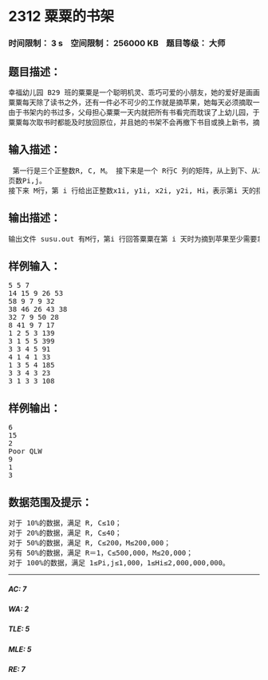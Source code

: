 # 2312 粟粟的书架    
### 时间限制： 3 s&nbsp;&nbsp;&nbsp;&nbsp;空间限制： 256000 KB&nbsp;&nbsp;&nbsp;&nbsp;题目等级： 大师  
## 题目描述：  

<pre>
幸福幼儿园 B29 班的粟粟是一个聪明机灵、乖巧可爱的小朋友，她的爱好是画画和读书，尤其喜欢 Thomas H. Cormen 的文章。粟粟家中有一个 R行C 列的巨型书架，书架的每一个位置都摆有一本书，上数第i 行、左数第 j 列摆放的书有Pi,j页厚。   
粟粟每天除了读书之外，还有一件必不可少的工作就是摘苹果，她每天必须摘取一个指定的苹果。粟粟家果树上的苹果有的高、有的低，但无论如何凭粟粟自己的个头都难以摘到。不过她发现， 如果在脚下放上几本书，就可以够着苹果；她同时注意到，对于第 i 天指定的那个苹果，只要她脚下放置书的总页数之和不低于Hi，就一定能够摘到。   
由于书架内的书过多，父母担心粟粟一天内就把所有书看完而耽误了上幼儿园，于是每天只允许粟粟在一个特定区域内拿书。这个区域是一个矩形，第 i 天给定区域的左上角是上数第 x1i行的左数第 y1i本书，右下角是上数第 x2i行的左数第y2i本书。换句话说，粟粟在这一天，只能在这﹙x2i－x1i＋1﹚×﹙y2i－y1i＋1﹚本书中挑选若干本垫在脚下，摘取苹果。   
粟粟每次取书时都能及时放回原位，并且她的书架不会再撤下书目或换上新书，摘苹果的任务会一直持续 M天。给出每本书籍的页数和每天的区域限制及采摘要求，请你告诉粟粟，她每天至少拿取多少本书，就可以摘到当天指定的苹果。
</pre>
  
  
## 输入描述：  

<pre>
 第一行是三个正整数R, C, M。 接下来是一个 R行C 列的矩阵，从上到下、从左向右依次给出了每本书的  
页数Pi,j。
接下来 M行，第 i 行给出正整数x1i, y1i, x2i, y2i, Hi，表示第i 天的指定区域是﹙x1i, y1i﹚与﹙x2i, y2i﹚间的矩形，总页数之和要求不低于 Hi。 保证 1≤x1i≤x2i≤R，1≤y1i≤y2i≤C。
</pre>
  
  
## 输出描述：  

<pre>
输出文件 susu.out 有M行，第i 行回答粟粟在第 i 天时为摘到苹果至少需要拿取多少本书。如果即使取走所有书都无法摘到苹果，则在该行输出“Poor QLW”（不含引号）。
</pre>
  
  
## 样例输入：  

<pre>
5 5 7   
14 15 9 26 53   
58 9 7 9 32   
38 46 26 43 38  
32 7 9 50 28
8 41 9 7 17 
1 2 5 3 139   
3 1 5 5 399   
3 3 4 5 91   
4 1 4 1 33   
1 3 5 4 185   
3 3 4 3 23   
3 1 3 3 108
</pre>
  
  
## 样例输出：  

<pre>
6   
15   
2   
Poor QLW   
9
1   
3
</pre>
  
  
## 数据范围及提示：  

<pre>
对于 10%的数据，满足 R, C≤10；   
对于 20%的数据，满足 R, C≤40；   
对于 50%的数据，满足 R, C≤200，M≤200,000；   
另有 50%的数据，满足 R＝1，C≤500,000，M≤20,000；   
对于 100%的数据，满足 1≤Pi,j≤1,000，1≤Hi≤2,000,000,000。
</pre>
  
  
***  

##### AC: 7  
##### WA: 2  
##### TLE: 5  
##### MLE: 5  
##### RE: 7  
